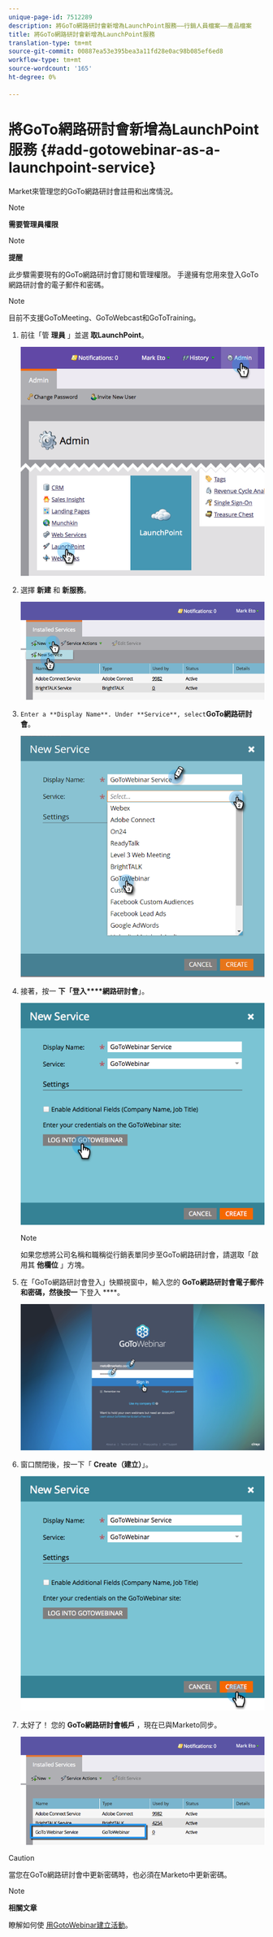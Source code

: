 ```yaml
---
unique-page-id: 7512289
description: 將GoTo網路研討會新增為LaunchPoint服務——行銷人員檔案——產品檔案
title: 將GoTo網路研討會新增為LaunchPoint服務
translation-type: tm+mt
source-git-commit: 00887ea53e395bea3a11fd28e0ac98b085ef6ed8
workflow-type: tm+mt
source-wordcount: '165'
ht-degree: 0%

---
```



# 將GoTo網路研討會新增為LaunchPoint服務 {#add-gotowebinar-as-a-launchpoint-service}

Market來管理您的GoTo網路研討會註冊和出席情況。

>[!NOTE]
>
>**需要管理員權限**

>[!NOTE]
>
>**提醒**
>
>此步驟需要現有的GoTo網路研討會訂閱和管理權限。 手邊擁有您用來登入GoTo網路研討會的電子郵件和密碼。

>[!NOTE]
>
>目前不支援GoToMeeting、GoToWebcast和GoToTraining。

1. 前往「管 **理員** 」並選 **取LaunchPoint**。

   ![](assets/image2015-4-22-15-3a33-3a47.png)

1. 選擇 **新建** 和 **新服務**。

   ![](assets/new-service-gotowebinar.png)

1. `Enter a **Display Name**. Under **Service**, select`**GoTo網路研討會**。

   ![](assets/new-service-goto-webinar1.png)

1. 接著，按一 **下「登入****網路研討會**」。

   ![](assets/image2015-4-22-15-3a57-3a59.png)

   >[!NOTE]
   >
   >如果您想將公司名稱和職稱從行銷表單同步至GoTo網路研討會，請選取「啟用其 **他欄位** 」方塊。

1. 在「GoTo網路研討會登入」快顯視窗中，輸入您的 **GoTo網路研討會電子郵件和密碼，然後按一** 下登入 ****。

   ![](assets/image2015-4-22-15-3a52-3a31.png)

1. 窗口關閉後，按一下「 **Create（建立）**」。

   ![](assets/image2015-4-22-15-3a57-3a43.png)

1. 太好了！ 您的 **GoTo網路研討會帳戶** ，現在已與Marketo同步。

   ![](assets/goto-webinar.png)

>[!CAUTION]
>
>當您在GoTo網路研討會中更新密碼時，也必須在Marketo中更新密碼。

>[!NOTE]
>
>**相關文章**
>
>瞭解如何使 [用GotoWebinar建立活動](../../../product-docs/demand-generation/events/create-an-event/create-an-event-with-gotowebinar.md)。

